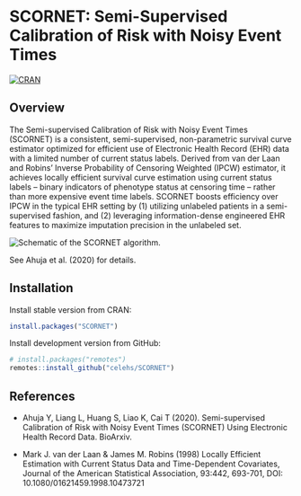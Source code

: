 
# SCORNET: Semi-Supervised Calibration of Risk with Noisy Event Times

[![CRAN](https://www.r-pkg.org/badges/version/SCORNET)](https://CRAN.R-project.org/package=SCORNET)

## Overview

The Semi-supervised Calibration of Risk with Noisy Event Times (SCORNET)
is a consistent, semi-supervised, non-parametric survival curve
estimator optimized for efficient use of Electronic Health Record (EHR)
data with a limited number of current status labels. Derived from van
der Laan and Robins’ Inverse Probability of Censoring Weighted (IPCW)
estimator, it achieves locally efficient survival curve estimation using
current status labels – binary indicators of phenotype status at
censoring time – rather than more expensive event time labels. SCORNET
boosts efficiency over IPCW in the typical EHR setting by (1) utilizing
unlabeled patients in a semi-supervised fashion, and (2) leveraging
information-dense engineered EHR features to maximize imputation
precision in the unlabeled set.

![Schematic of the SCORNET
algorithm.](https://github.com/celehs/SCORNET/blob/master/img/scornet_flowchart.png?raw=true)

See Ahuja et al. (2020) for details.

## Installation

Install stable version from CRAN:

``` r
install.packages("SCORNET")
```

Install development version from GitHub:

``` r
# install.packages("remotes")
remotes::install_github("celehs/SCORNET")
```

## References

  - Ahuja Y, Liang L, Huang S, Liao K, Cai T (2020). Semi-supervised
    Calibration of Risk with Noisy Event Times (SCORNET) Using
    Electronic Health Record Data. BioArxiv.

  - Mark J. van der Laan & James M. Robins (1998) Locally Efficient
    Estimation with Current Status Data and Time-Dependent Covariates,
    Journal of the American Statistical Association, 93:442, 693-701,
    DOI: 10.1080/01621459.1998.10473721
